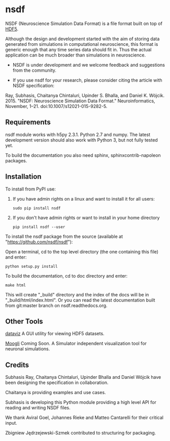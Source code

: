 nsdf
====

NSDF (Neuroscience Simulation Data Format) is a file format built
on top of [HDF5](http://www.hdfgroup.org/).

Although the design and development started with the aim of storing
data generated from simulations in computational neuroscience, this
format is generic enough that any time series data should fit in. Thus
the actual application can be much broader than simulations in
neuroscience.

 * NSDF is under development and we welcome feedback and suggestions from
the community.

 * If you use nsdf for your research, please consider citing the article with NSDF specification:
 
 Ray, Subhasis, Chaitanya Chintaluri, Upinder S. Bhalla, and Daniel K. Wójcik. 2015. "NSDF: Neuroscience Simulation Data Format." Neuroinformatics, November, 1–21. doi:10.1007/s12021-015-9282-5.


Requirements
------------

nsdf module works with h5py 2.3.1. Python 2.7 and numpy. The latest
development version should also work with Python 3, but not fully
tested yet.

To build the documentation you also need sphinx,
sphinxcontrib-napoleon packages.


Installation
------------
To install from PyPI use: 

1. If you have admin rights on a linux and want to install it for all users:

	`sudo pip install nsdf`

2. If you don't have admin rights or want to install in your home directory

	`pip install nsdf --user`



To install the nsdf package from the source (available at
"https://github.com/nsdf/nsdf"):

Open a terminal, cd to the top level directory (the one containing
this file) and enter:

`python setup.py install`


To build the documentation, cd to doc directory and enter:

`make html`

This will create "\_build" directory and the index of the docs will be
in "\_build/html/index.html". Or you can read the latest documentation
built from git:master branch on nsdf.readthedocs.org.

Other Tools
-----------

[dataviz](https://github.com/subhacom/dataviz)
A GUI utility for viewing HDF5 datasets.

[Moogli](https://aviralg.github.io/Moogli/) Coming Soon.
A Simulator independent visualization tool for neuronal simulations.

Credits
-------

Subhasis Ray, Chaitanya Chintaluri, Upinder Bhalla and Daniel Wójcik
have been designing the specification in collaboration.

Chaitanya is providing examples and use cases.

Subhasis is developing this Python module providing a high level API
for reading and writing NSDF files.

We thank Aviral Goel, Johannes Rieke and Matteo Cantarelli for their
critical input.

Zbigniew Jędrzejewski-Szmek contributed to structuring for packaging.
